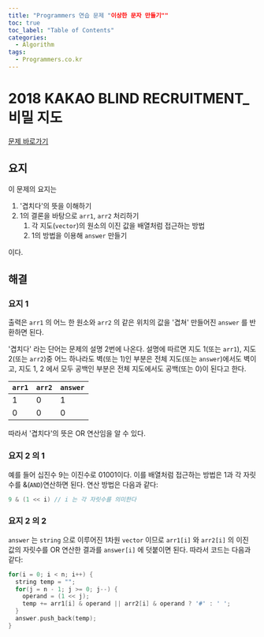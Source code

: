 ```yaml
---
title: "Programmers 연습 문제 "이상한 문자 만들기""
toc: true
toc_label: "Table of Contents"
categories:
  - Algorithm
tags:
  - Programmers.co.kr
---
```


# 2018 KAKAO BLIND RECRUITMENT_비밀 지도

[문제 바로가기](https://tech.kakao.com/2017/09/27/kakao-blind-recruitment-round-1)

## 요지

이 문제의 요지는

1. '겹치다'의 뜻을 이해하기
2. 1의 결론을 바탕으로 `arr1`,  `arr2` 처리하기
   1. 각 지도(`vector`)의 원소의 이진 값을 배열처럼 접근하는 방법
   2. 1의 방법을 이용해 `answer` 만들기

이다.

## 해결

### 요지 1

출력은 `arr1` 의 어느 한 원소와 `arr2` 의 같은 위치의 값을 '겹쳐' 만들어진 `answer` 를 반환하면 된다.

'겹치다' 라는 단어는 문제의 설명 2번에 나온다. 설명에 따르면 지도 1(또는 `arr1`), 지도 2(또는 `arr2`)중 어느 하나라도 벽(또는 1)인 부분은 전체 지도(또는 `answer`)에서도 벽이고, 지도 1, 2 에서 모두 공백인 부분은 전체 지도에서도 공백(또는 0)이 된다고 한다. 

| `arr1` | `arr2` | `answer` |
| ------ | ------ | -------- |
| 1      | 0      | 1        |
| 0      | 0      | 0        |

따라서 '겹치다'의 뜻은 OR 연산임을 알 수 있다.

### 요지 2 의 1

예를 들어 십진수 9는 이진수로 01001이다. 이를 배열처럼 접근하는 방법은 1과 각 자릿수를 &(`AND`)연산하면 된다. 연산 방법은 다음과 같다:

```cpp
9 & (1 << i) // i 는 각 자릿수를 의미한다
```

### 요지 2 의 2

`answer` 는 `string` 으로 이루어진 1차원 `vector` 이므로 `arr1[i]` 와 `arr2[i]` 의 이진 값의 자릿수를 OR 연산한 결과를 `answer[i]` 에 덧붙이면 된다. 따라서 코드는 다음과 같다:

```cpp
for(i = 0; i < n; i++) {
  string temp = "";
  for(j = n - 1; j >= 0; j--) {
    operand = (1 << j);
    temp += arr1[i] & operand || arr2[i] & operand ? '#' : ' ';
  }
  answer.push_back(temp);
}
```
